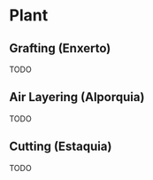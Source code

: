 # Plant

<!--
Jasmim-manga / Plumeria Rubra

Esperar 24 horas antes de plantar
Origin: Antilles / America Tropical
-->

## Grafting (Enxerto)

TODO

## Air Layering (Alporquia)

<!--
https://thingiverse.com/thing:4621089
https://thingiverse.com/thing:4744519
-->

<!--
https://youtube.com/watch?v=fyISWJrIlWM
https://youtube.com/watch?v=cqFIfFC7ToM
-->

<!--
Spring / Primavera
Bloquear Passagem de Água e Luz: Papel Alumínio / Plástico Preto
Substrate (Substrato)
Retirar toquinho abaixo
Barbante
2 meses no mínimo
Plantar em um vazo com terra e aguardar mais 2 meses
Hormônio de enraizamento

Gema
2 a 3 cm
-->

TODO

## Cutting (Estaquia)

TODO
